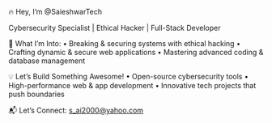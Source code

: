 

🔥 Hey, I’m @SaieshwarTech

Cybersecurity Specialist | Ethical Hacker | Full-Stack Developer

🚀 What I’m Into:
	•	Breaking & securing systems with ethical hacking
	•	Crafting dynamic & secure web applications
	•	Mastering advanced coding & database management

💡 Let’s Build Something Awesome!
	•	Open-source cybersecurity tools
	•	High-performance web & app development
	•	Innovative tech projects that push boundaries

📬 Let’s Connect: s_ai2000@yahoo.com